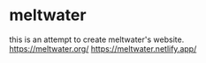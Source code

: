 # meltwater
this is an attempt to create meltwater's website.  
https://meltwater.org/
https://meltwater.netlify.app/